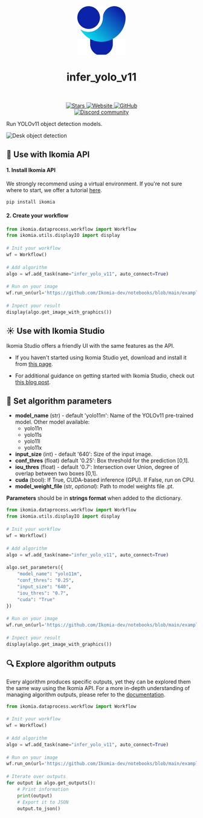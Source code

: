 <div align="center">
  <img src="images/icon.png" alt="Algorithm icon">
  <h1 align="center">infer_yolo_v11</h1>
</div>
<br />
<p align="center">
    <a href="https://github.com/Ikomia-hub/infer_yolo_v11">
        <img alt="Stars" src="https://img.shields.io/github/stars/Ikomia-hub/infer_yolo_v11">
    </a>
    <a href="https://app.ikomia.ai/hub/">
        <img alt="Website" src="https://img.shields.io/website/http/app.ikomia.ai/en.svg?down_color=red&down_message=offline&up_message=online">
    </a>
    <a href="https://github.com/Ikomia-hub/infer_yolo_v11/blob/main/LICENSE.md">
        <img alt="GitHub" src="https://img.shields.io/github/license/Ikomia-hub/infer_yolo_v11.svg?color=blue">
    </a>    
    <br>
    <a href="https://discord.com/invite/82Tnw9UGGc">
        <img alt="Discord community" src="https://img.shields.io/badge/Discord-white?style=social&logo=discord">
    </a> 
</p>

Run YOLOv11 object detection models.

![Desk object detection](https://raw.githubusercontent.com/Ikomia-hub/infer_yolo_v11/feat/new_readme/images/output.jpg)

## :rocket: Use with Ikomia API

#### 1. Install Ikomia API

We strongly recommend using a virtual environment. If you're not sure where to start, we offer a tutorial [here](https://www.ikomia.ai/blog/a-step-by-step-guide-to-creating-virtual-environments-in-python).

```sh
pip install ikomia
```

#### 2. Create your workflow

```python
from ikomia.dataprocess.workflow import Workflow
from ikomia.utils.displayIO import display

# Init your workflow
wf = Workflow()

# Add algorithm
algo = wf.add_task(name="infer_yolo_v11", auto_connect=True)

# Run on your image  
wf.run_on(url='https://github.com/Ikomia-dev/notebooks/blob/main/examples/img/img_people_workspace.jpg?raw=true')

# Inpect your result
display(algo.get_image_with_graphics())
```

## :sunny: Use with Ikomia Studio

Ikomia Studio offers a friendly UI with the same features as the API.

- If you haven't started using Ikomia Studio yet, download and install it from [this page](https://www.ikomia.ai/studio).

- For additional guidance on getting started with Ikomia Studio, check out [this blog post](https://www.ikomia.ai/blog/how-to-get-started-with-ikomia-studio).

## :pencil: Set algorithm parameters

- **model_name** (str) - default 'yolo11m': Name of the YOLOv11 pre-trained model. Other model available:
    - yolo11n
    - yolo11s
    - yolo11l
    - yolo11x
- **input_size** (int) - default '640': Size of the input image.
- **conf_thres** (float) default '0.25': Box threshold for the prediction [0,1].
- **iou_thres** (float) - default '0.7': Intersection over Union, degree of overlap between two boxes [0,1].
- **cuda** (bool): If True, CUDA-based inference (GPU). If False, run on CPU.
- **model_weight_file** (str, *optional*): Path to model weights file .pt. 

**Parameters** should be in **strings format**  when added to the dictionary.

```python
from ikomia.dataprocess.workflow import Workflow
from ikomia.utils.displayIO import display

# Init your workflow
wf = Workflow()

# Add algorithm
algo = wf.add_task(name="infer_yolo_v11", auto_connect=True)

algo.set_parameters({
    "model_name": "yolo11m",
    "conf_thres": "0.25",
    "input_size": "640",
    "iou_thres": "0.7",
    "cuda": "True"
})

# Run on your image  
wf.run_on(url='https://github.com/Ikomia-dev/notebooks/blob/main/examples/img/img_people_workspace.jpg?raw=true')

# Inpect your result
display(algo.get_image_with_graphics())
```

## :mag: Explore algorithm outputs

Every algorithm produces specific outputs, yet they can be explored them the same way using the Ikomia API. For a more in-depth understanding of managing algorithm outputs, please refer to the [documentation](https://ikomia-dev.github.io/python-api-documentation/advanced_guide/IO_management.html).

```python
from ikomia.dataprocess.workflow import Workflow

# Init your workflow
wf = Workflow()

# Add algorithm
algo = wf.add_task(name="infer_yolo_v11", auto_connect=True)

# Run on your image  
wf.run_on(url='https://github.com/Ikomia-dev/notebooks/blob/main/examples/img/img_people_workspace.jpg?raw=true')

# Iterate over outputs
for output in algo.get_outputs():
    # Print information
    print(output)
    # Export it to JSON
    output.to_json()
```